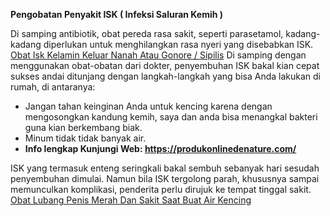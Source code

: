 <strong>Pengobatan Penyakit ISK ( Infeksi Saluran Kemih )</strong>

Di samping antibiotik, obat pereda rasa sakit, seperti parasetamol, kadang-kadang diperlukan untuk menghilangkan rasa nyeri yang disebabkan ISK. <a href="http://fatea.br/fatea/obatmaagdenature/2017/12/29/obat-isk-kelamin-keluar-nanah-atau-gonore-sipilis/">Obat Isk Kelamin Keluar Nanah Atau Gonore / Sipilis</a> Di samping dengan menggunakan obat-obatan dari dokter, penyembuhan ISK bakal kian cepat sukses andai ditunjang dengan langkah-langkah yang bisa Anda lakukan di rumah, di antaranya:
<ul>
 	<li>Jangan tahan keinginan Anda untuk kencing karena dengan mengosongkan kandung kemih, saya dan anda bisa menangkal bakteri guna kian berkembang biak.</li>
 	<li>Minum tidak tidak banyak air.</li>
 	<li><strong>Info lengkap Kunjungi Web: <a href="http://produkonlinedenature.com/">https://produkonlinedenature.com/</a></strong></li>
</ul>
ISK yang termasuk enteng seringkali bakal sembuh sebanyak hari sesudah penyembuhan dimulai. Namun bila ISK tergolong parah, khususnya sampai memunculkan komplikasi, penderita perlu dirujuk ke tempat tinggal sakit. <a href="https://www.linkedin.com/pulse/obat-lubang-penis-merah-dan-sakit-saat-buat-air-kencing-pria-pekerja">Obat Lubang Penis Merah Dan Sakit Saat Buat Air Kencing</a>
